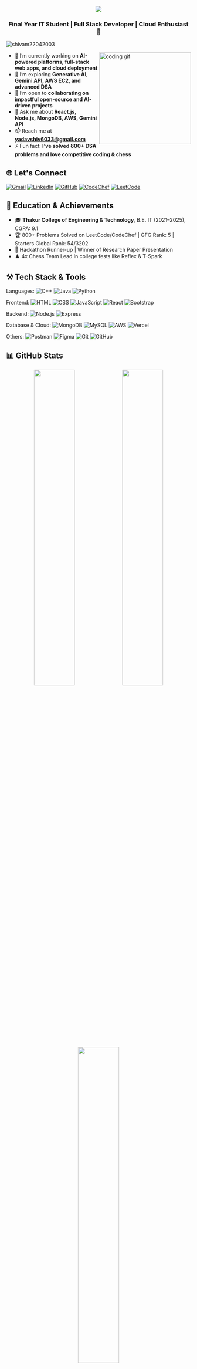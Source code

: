 <h1 align="center">
  <img src="https://readme-typing-svg.herokuapp.com/?font=Righteous&size=35&color=F7A810&center=true&vCenter=true&width=500&height=70&duration=4000&lines=Hi+There!+👋;+I'm+Shivam+Yadav!⚡;" />
</h1>

<h3 align="center">Final Year IT Student | Full Stack Developer | Cloud Enthusiast 🚀</h3>

<p align="left">
  <img src="https://komarev.com/ghpvc/?username=shivam22042003&label=Profile%20views&color=0e75b6&style=flat" alt="shivam22042003" />
</p>

<img align="right" src="https://github.com/karan-panda/karan-panda/assets/108183567/1ede6edb-41ba-49a5-94a2-43c16a11985c" alt="coding gif" width="250" />

- 🔭 I’m currently working on **AI-powered platforms, full-stack web apps, and cloud deployment**
- 🌱 I’m exploring **Generative AI, Gemini API, AWS EC2, and advanced DSA**
- 🤝 I’m open to **collaborating on impactful open-source and AI-driven projects**
- 💬 Ask me about **React.js, Node.js, MongoDB, AWS, Gemini API**
- 📫 Reach me at **yadavshiv6033@gmail.com**
- ⚡ Fun fact: **I’ve solved 800+ DSA problems and love competitive coding & chess**

## 🌐 Let's Connect
[![Gmail](https://img.shields.io/badge/gmail-EA4335?style=for-the-badge&logo=gmail&logoColor=white)](mailto:yadavshiv6033@gmail.com)
[![LinkedIn](https://img.shields.io/badge/LinkedIn-0077B5?style=for-the-badge&logo=linkedin&logoColor=white)](https://www.linkedin.com/in/shivam22042003/)
[![GitHub](https://img.shields.io/badge/GitHub-181717?style=for-the-badge&logo=github&logoColor=white)](https://github.com/Shivam22042003)
[![CodeChef](https://img.shields.io/badge/CodeChef-5B4638?style=for-the-badge&logo=codechef&logoColor=white)](https://www.codechef.com/users/mrpanda1206)
[![LeetCode](https://img.shields.io/badge/LeetCode-FFA116?style=for-the-badge&logo=LeetCode&logoColor=black)](https://leetcode.com/Shivam22042003/)

## 🧠 Education & Achievements
- 🎓 **Thakur College of Engineering & Technology**, B.E. IT (2021–2025), CGPA: 9.1
- 🏆 800+ Problems Solved on LeetCode/CodeChef | GFG Rank: 5 | Starters Global Rank: 54/3202
- 🥈 Hackathon Runner-up | Winner of Research Paper Presentation
- ♟️ 4x Chess Team Lead in college fests like Reflex & T-Spark

## ⚒️ Tech Stack & Tools

Languages: ![C++](https://img.shields.io/badge/C++-00599C?style=flat&logo=c%2B%2B&logoColor=white)
![Java](https://img.shields.io/badge/Java-ED8B00?style=flat&logo=openjdk&logoColor=white)
![Python](https://img.shields.io/badge/Python-3776AB?style=flat&logo=python&logoColor=white)

Frontend: ![HTML](https://img.shields.io/badge/HTML5-E34F26?style=flat&logo=html5&logoColor=white)
![CSS](https://img.shields.io/badge/CSS3-1572B6?style=flat&logo=css3&logoColor=white)
![JavaScript](https://img.shields.io/badge/JavaScript-F7DF1E?style=flat&logo=javascript&logoColor=black)
![React](https://img.shields.io/badge/React-20232A?style=flat&logo=react&logoColor=61DAFB)
![Bootstrap](https://img.shields.io/badge/Bootstrap-563D7C?style=flat&logo=bootstrap&logoColor=white)

Backend: ![Node.js](https://img.shields.io/badge/Node.js-339933?style=flat&logo=node-dot-js&logoColor=white)
![Express](https://img.shields.io/badge/Express.js-000000?style=flat&logo=express&logoColor=white)

Database & Cloud: ![MongoDB](https://img.shields.io/badge/MongoDB-4EA94B?style=flat&logo=mongodb&logoColor=white)
![MySQL](https://img.shields.io/badge/MySQL-005C84?style=flat&logo=mysql&logoColor=white)
![AWS](https://img.shields.io/badge/AWS-232F3E?style=flat&logo=amazon-aws&logoColor=white)
![Vercel](https://img.shields.io/badge/Vercel-000000?style=flat&logo=vercel&logoColor=white)

Others: ![Postman](https://img.shields.io/badge/Postman-FF6C37?style=flat&logo=postman&logoColor=white)
![Figma](https://img.shields.io/badge/Figma-F24E1E?style=flat&logo=figma&logoColor=white)
![Git](https://img.shields.io/badge/Git-F05032?style=flat&logo=git&logoColor=white)
![GitHub](https://img.shields.io/badge/GitHub-181717?style=flat&logo=github&logoColor=white)

## 📊 GitHub Stats

<p align="center">
  <img width="47%" src="https://streak-stats.demolab.com?user=Shivam22042003&theme=react&hide_border=false" />
  <img width="47%" src="https://github-readme-stats.vercel.app/api?username=Shivam22042003&show_icons=true&theme=react&hide_border=false" />
</p>

<p align="center">
  <img width="47%" src="https://github-readme-stats.vercel.app/api/top-langs/?username=Shivam22042003&layout=compact&theme=react" />
</p>

---

<h3 align="center">
  <img src="https://readme-typing-svg.herokuapp.com/?font=Righteous&size=25&color=F7A810&center=true&vCenter=true&width=500&height=70&duration=4000&lines=Thanks+for+visiting!+✌️;+Connect+with+me+on+Linkedin!;">
</h3>
